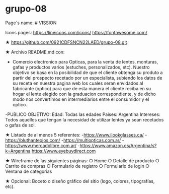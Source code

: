 # grupo-08

Page´s name: # VISSION

Icons pages:
https://lineicons.com/icons/
https://fontawesome.com/

★ https://github.com/0921CDFSNCN22LAED/grupo-08.git

★ Archivo README.md con:

- Comercio electronico para Opticas, para la venta de lentes, monturas, gafas y productos varios (estuches, personalizados, etc).
  Nuestro objetivo se basa en la posibilidad de que el cliente
  obtenga su produto a partir del prospecto recetado por un especialista, subiendo los datos de su receta en nuestra pagina web los cuales seran envidados al fabricante (optico) para que de esta manera el cliente reciba en su hogar el lente elegido con la graduacion correspondiente, y de dicho modo nos convertimos en intermediarios entre el consumidor y el optico.

-PUBLICO OBJETIVO: Edad: Todas las edades
Paises: Argentina
Intereses: Todos aquellos que tengan la necesidad de utilizar lentes ya sean recetados o gafas de sol.

★ Listado de al menos 5 referentes: -https://www.ilookglasses.ca/ -https://bluthanteojos.com/ -https://multiopticas.com.ar/ -https://www.mercadolibre.com.ar/ -https://www.amazon.es/Argentina/s?k=Argentina
https://www.eyebuydirect.com

★ Wireframe de las siguientes páginas:
○ Home
○ Detalle de producto
○ Carrito de compras
○ Formulario de registro
○ Formulario de login
○ Ventana de categorias

★ Opcional: Boceto o diseño gráfico del sitio (logo, colores, tipografías, etc).

